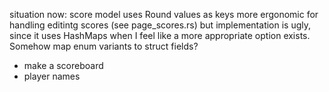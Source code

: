 situation now:
score model uses Round values as keys
more ergonomic for handling editintg scores (see page_scores.rs)
but implementation is ugly, since it uses HashMaps when I feel like a more appropriate option exists. Somehow map enum variants to struct fields?

* make a scoreboard
* player names